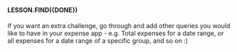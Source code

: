 
#### **LESSON.FIND({DONE})**

####   

If you want an extra challenge, go through and add other queries you would like to have in your expense app - e.g. Total expenses for a date range, or all expenses for a date range of a specific group, and so on :)
